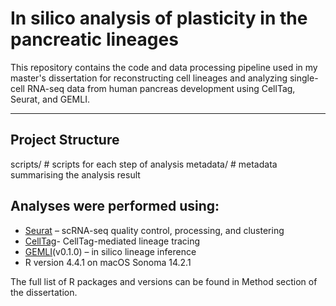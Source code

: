 # In silico analysis of plasticity in the pancreatic lineages

This repository contains the code and data processing pipeline used in my master's dissertation for reconstructing cell lineages and analyzing single-cell RNA-seq data from human pancreas development using CellTag, Seurat, and GEMLI.

---

## Project Structure
scripts/ # scripts for each step of analysis
metadata/ # metadata summarising the analysis result

## Analyses were performed using:

- [Seurat](https://github.com/satijalab/seurat) – scRNA-seq quality control, processing, and clustering
- [CellTag](https://github.com/morris-lab/BiddyetalWorkflow.git)- CellTag-mediated lineage tracing
- [GEMLI](https://github.com/UPSUTER/GEMLI)(v0.1.0) – in silico lineage inference  
- R version 4.4.1 on macOS Sonoma 14.2.1

The full list of R packages and versions can be found in Method section of the dissertation.
